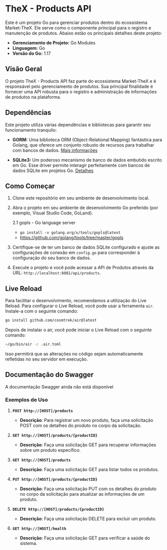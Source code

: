 # TheX - Products API

Este é um projeto Go para gerenciar produtos dentro do ecossistema Market-TheX. Ele serve como o componente principal para o registro e manutenção de produtos. Abaixo estão os principais detalhes deste projeto:

- **Gerenciamento de Projeto:** Go Modules
- **Linguagem:** Go
- **Versão do Go:** 1.17

## Visão Geral

O projeto TheX - Products API faz parte do ecossistema Market-TheX e é responsável pelo gerenciamento de produtos. Sua principal finalidade é fornecer uma API robusta para o registro e administração de informações de produtos na plataforma.

## Dependências

Este projeto utiliza várias dependências e bibliotecas para garantir seu funcionamento tranquilo:

- **GORM:** Uma biblioteca ORM (Object-Relational Mapping) fantástica para Golang, que oferece um conjunto robusto de recursos para trabalhar com bancos de dados. [Mais informações](https://gorm.io/)

- **SQLite3:** Um poderoso mecanismo de banco de dados embutido escrito em Go. Esse driver permite interagir perfeitamente com bancos de dados SQLite em projetos Go. [Detalhes](https://pkg.go.dev/github.com/mattn/go-sqlite3)

## Como Começar

1. Clone este repositório em seu ambiente de desenvolvimento local.

2. Abra o projeto em seu ambiente de desenvolvimento Go preferido (por exemplo, Visual Studio Code, GoLand).

   2.1 gopls - Go language server
      - `go install -v golang.org/x/tools/gopls@latest`
      - https://github.com/golang/tools/tree/master/gopls

3. Certifique-se de ter um banco de dados SQLite configurado e ajuste as configurações de conexão em `config.go` para corresponder à configuração do seu banco de dados.

4. Execute o projeto e você pode acessar a API de Produtos através da URL: `http://localhost:8081/api/products`.


## Live Reload

Para facilitar o desenvolvimento, recomendamos a utilização do Live Reload. Para configurar o Live Reload, você pode usar a ferramenta `air`. Instale-a com o seguinte comando:

```bash
go install github.com/cosmtrek/air@latest
```

Depois de instalar o air, você pode iniciar o Live Reload com o seguinte comando:

```bash
~/go/bin/air -c .air.toml
```

Isso permitirá que as alterações no código sejam automaticamente refletidas no seu servidor em execução.

## Documentação do Swagger

A documentação Swagger ainda não está disponível

### Exemplos de Uso

1. **`POST http://[HOST]/products`**
   - **Descrição**: Para registrar um novo produto, faça uma solicitação POST com os detalhes do produto no corpo da solicitação.

2. **`GET http://[HOST]/products/{productID}`**
   - **Descrição**: Faça uma solicitação GET para recuperar informações sobre um produto específico.

3. **`GET http://[HOST]/products`**
   - **Descrição**: Faça uma solicitação GET para listar todos os produtos.

4. **`PUT http://[HOST]/products/{productID}`**
   - **Descrição**: Faça uma solicitação PUT com os detalhes do produto no corpo da solicitação para atualizar as informações de um produto.

5. **`DELETE http://[HOST]/products/{productID}`**
   - **Descrição**: Faça uma solicitação DELETE para excluir um produto.

6. **`GET http://[HOST]/health`**
   - **Descrição**: Faça uma solicitação GET para verificar a saúde do sistema.

